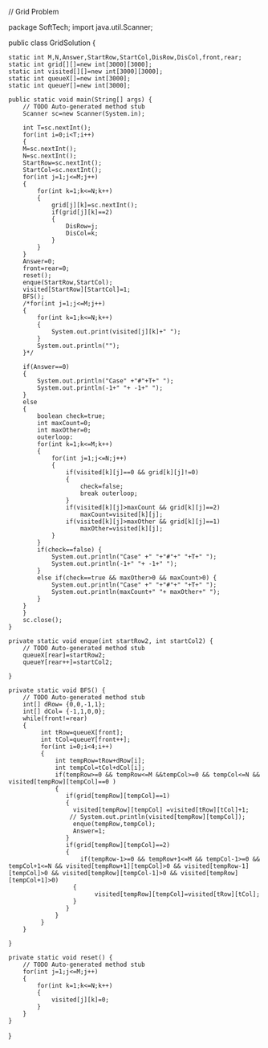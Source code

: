 // Grid Problem 

package SoftTech;
import java.util.Scanner;

public class GridSolution {

	static int M,N,Answer,StartRow,StartCol,DisRow,DisCol,front,rear;
	static int grid[][]=new int[3000][3000];
	static int visited[][]=new int[3000][3000];
	static int queueX[]=new int[3000];
	static int queueY[]=new int[3000];
	
	public static void main(String[] args) {
		// TODO Auto-generated method stub
        Scanner sc=new Scanner(System.in);
       
        int T=sc.nextInt();
        for(int i=0;i<T;i++)
        {
        M=sc.nextInt();
        N=sc.nextInt();
        StartRow=sc.nextInt();
        StartCol=sc.nextInt();
        for(int j=1;j<=M;j++)
        {
        	for(int k=1;k<=N;k++)
        	{
        		grid[j][k]=sc.nextInt();
        		if(grid[j][k]==2)
        		{
        			DisRow=j;
        			DisCol=k;
        		}
        	}
        }
        Answer=0;
        front=rear=0;
        reset();
        enque(StartRow,StartCol);
        visited[StartRow][StartCol]=1;
        BFS();
        /*for(int j=1;j<=M;j++)
        {
        	for(int k=1;k<=N;k++)
        	{
        		System.out.print(visited[j][k]+" ");
        	}
        	System.out.println("");
        }*/
        	
        if(Answer==0)
        {
        	System.out.println("Case" +"#"+T+" ");
        	System.out.println(-1+" "+ -1+" ");
        }
        else
        {
        	boolean check=true;
        	int maxCount=0;
        	int maxOther=0;
        	outerloop:
        	for(int k=1;k<=M;k++)
        	{
        		for(int j=1;j<=N;j++)
        		{
        			if(visited[k][j]==0 && grid[k][j]!=0)
        			{
        				check=false;
        				break outerloop;
        			}
        			if(visited[k][j]>maxCount && grid[k][j]==2)
        				maxCount=visited[k][j];
        			if(visited[k][j]>maxOther && grid[k][j]==1)
        				maxOther=visited[k][j];
        		}
        	}
        	if(check==false) {
        		System.out.println("Case" +" "+"#"+" "+T+" ");
            	System.out.println(-1+" "+ -1+" ");
        	}
        	else if(check==true && maxOther>0 && maxCount>0) {
        		System.out.println("Case" +" "+"#"+" "+T+" ");
            	System.out.println(maxCount+" "+ maxOther+" ");
        	}
        }
        }
        sc.close();
	}

	private static void enque(int startRow2, int startCol2) {
		// TODO Auto-generated method stub
		queueX[rear]=startRow2;
		queueY[rear++]=startCol2;
		
	}

	private static void BFS() {
		// TODO Auto-generated method stub
		int[] dRow= {0,0,-1,1};
		int[] dCol= {-1,1,0,0};
		while(front!=rear)
		{
			 int tRow=queueX[front];
			 int tCol=queueY[front++];
			 for(int i=0;i<4;i++)
			 {
				 int tempRow=tRow+dRow[i];
				 int tempCol=tCol+dCol[i];
				 if(tempRow>=0 && tempRow<=M &&tempCol>=0 && tempCol<=N && visited[tempRow][tempCol]==0 )
				 {
					if(grid[tempRow][tempCol]==1)
					{
					  visited[tempRow][tempCol]	=visited[tRow][tCol]+1;
					 // System.out.println(visited[tempRow][tempCol]); 
					  enque(tempRow,tempCol);
					  Answer=1;
					}
					if(grid[tempRow][tempCol]==2)
					{
						if(tempRow-1>=0 && tempRow+1<=M && tempCol-1>=0 && tempCol+1<=N && visited[tempRow+1][tempCol]>0 && visited[tempRow-1][tempCol]>0 && visited[tempRow][tempCol-1]>0 && visited[tempRow][tempCol+1]>0)
					  {
							visited[tempRow][tempCol]=visited[tRow][tCol];     
					  }
					}
				 }
			 }
		}
		
	}

	private static void reset() {
		// TODO Auto-generated method stub
		for(int j=1;j<=M;j++)
        {
        	for(int k=1;k<=N;k++)
        	{
        		visited[j][k]=0;
        	}
        }
	}

}
